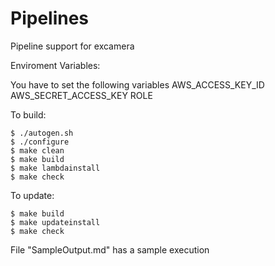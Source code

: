 # Pipelines
Pipeline support for excamera

Enviroment Variables:

You have to set the following variables
AWS_ACCESS_KEY_ID
AWS_SECRET_ACCESS_KEY
ROLE

To build:

	$ ./autogen.sh
	$ ./configure
	$ make clean
	$ make build
	$ make lambdainstall
	$ make check

To update:
	
	$ make build
	$ make updateinstall
	$ make check

File "SampleOutput.md" has a sample execution

